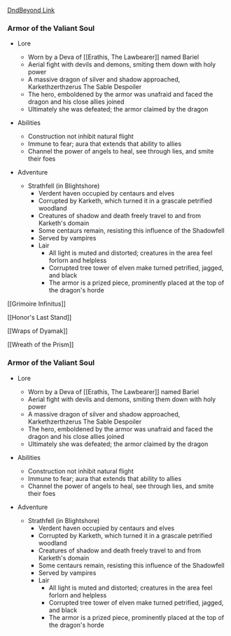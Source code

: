 
[DndBeyond Link](https://www.dndbeyond.com/magic-items/7776811-_armor-of-the-valiant-soul-rotld)

### Armor of the Valiant Soul

* Lore
	* Worn by a Deva of [[Erathis, The Lawbearer]] named Bariel
	* Aerial fight with devils and demons, smiting them down with holy power
	* A massive dragon of silver and shadow approached, Karkethzerthzerus The Sable Despoiler
	* The hero, emboldened by the armor was unafraid and faced the dragon and his close allies joined
	* Ultimately she was defeated; the armor claimed by the dragon

* Abilities
	* Construction not inhibit natural flight
	* Immune to fear; aura that extends that ability to allies
	* Channel the power of angels to heal, see through lies, and smite their foes

* Adventure
	* Strathfell (in Blightshore)
		* Verdent haven occupied by centaurs and elves
		* Corrupted by Karketh, which turned it in a grascale petrified woodland
		* Creatures of shadow and death freely travel to and from Karketh's domain
		* Some centaurs remain, resisting this influence of the Shadowfell
	  * Served by vampires
	  * Lair
		* All light is muted and distorted; creatures in the area feel forlorn and helpless
		* Corrupted tree tower of elven make turned petrified, jagged, and black
		* The armor is a prized piece, prominently placed at the top of the dragon's horde

[[Grimoire Infinitus]]

[[Honor's Last Stand]]

[[Wraps of Dyamak]]

[[Wreath of the Prism]]

### Armor of the Valiant Soul

* Lore
	* Worn by a Deva of [[Erathis, The Lawbearer]] named Bariel
	* Aerial fight with devils and demons, smiting them down with holy power
	* A massive dragon of silver and shadow approached, Karkethzerthzerus The Sable Despoiler
	* The hero, emboldened by the armor was unafraid and faced the dragon and his close allies joined
	* Ultimately she was defeated; the armor claimed by the dragon

* Abilities
	* Construction not inhibit natural flight
	* Immune to fear; aura that extends that ability to allies
	* Channel the power of angels to heal, see through lies, and smite their foes

* Adventure
	* Strathfell (in Blightshore)
		* Verdent haven occupied by centaurs and elves
		* Corrupted by Karketh, which turned it in a grascale petrified woodland
		* Creatures of shadow and death freely travel to and from Karketh's domain
		* Some centaurs remain, resisting this influence of the Shadowfell
	  * Served by vampires
	  * Lair
		* All light is muted and distorted; creatures in the area feel forlorn and helpless
		* Corrupted tree tower of elven make turned petrified, jagged, and black
		* The armor is a prized piece, prominently placed at the top of the dragon's horde